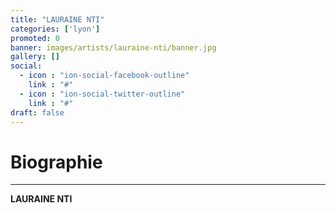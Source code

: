 ```yaml
---
title: "LAURAINE NTI"
categories: ['lyon']
promoted: 0
banner: images/artists/lauraine-nti/banner.jpg
gallery: []
social:
  - icon : "ion-social-facebook-outline"
    link : "#"
  - icon : "ion-social-twitter-outline"
    link : "#"
draft: false
---
```


# Biographie
---

**LAURAINE NTI**
